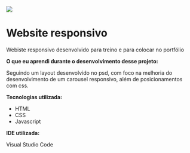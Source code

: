 <div>
  <img src="/img/imagem-readme.png"/>
</div>

<h1>Website responsivo</h1>

<p>Webiste responsivo desenvolvido para treino e para colocar no portfólio</p>

<p><strong>O que eu aprendi durante o desenvolvimento desse projeto:</strong></p>

<p>Seguindo um layout desenvolvido no psd, com foco na melhoria do desenvolvimento de um carousel responsivo, além de posicionamentos com css.</p>

<p><strong>Tecnologias utilizada:</strong></p>
<ul>
  <li>HTML</li>
  <li>CSS</li>
  <li>Javascript</li>
</ul>

<p><strong>IDE utilizada:</strong></p>

<p>Visual Studio Code</p>
